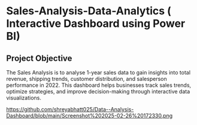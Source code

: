 # Sales-Analysis-Data-Analytics ( Interactive Dashboard using Power BI)
## Project Objective
The Sales Analysis  is to analyse 1-year sales data to gain insights into total revenue, shipping trends, customer distribution, and salesperson performance in 2022. This dashboard helps businesses track sales trends, optimize strategies, and improve decision-making through interactive data visualizations.

https://github.com/shreyabhatt025/Data--Analysis-Dashboard/blob/main/Screenshot%202025-02-26%20172330.png
